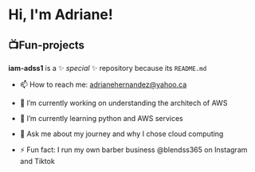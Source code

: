 <h1>Hi, I'm Adriane! </h1>

<h2>📺Fun-projects </h2>




**iam-adss1** is a ✨ _special_ ✨ repository because its `README.md`

- 📫 How to reach me: adrianehernandez@yahoo.ca

- 🔭 I’m currently working on understanding the architech of AWS 
- 🌱 I’m currently learning python and AWS services
- 💬 Ask me about my journey and why I chose cloud computing
- ⚡ Fun fact: I run my own barber business @blendss365 on Instagram and Tiktok

